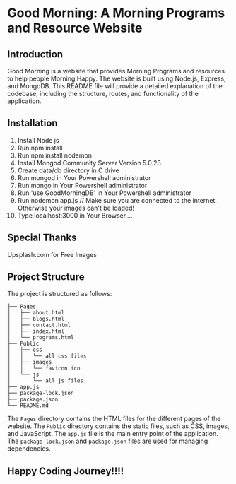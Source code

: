  # Good Morning: A Morning Programs and Resource Website

## Introduction

Good Morning is a website that provides Morning Programs and resources to help people Morning Happy. The website is built using Node.js, Express, and MongoDB. This README file will provide a detailed explanation of the codebase, including the structure, routes, and functionality of the application.

## Installation

1. Install Node js 
2. Run npm install
3. Run npm install nodemon
4. Install Mongod Community Server Version 5.0.23
5. Create data/db directory in C drive
6. Run mongod in Your Powershell administrator
7. Run mongo in Your Powershell administrator
8. Run 'use GoodMorningDB' in Your Powershell administrator
9. Run nodemon app.js // Make sure you are connected to the internet. Otherwise your images can't be loaded!
10. Type localhost:3000 in Your Browser....

## Special Thanks 
Upsplash.com for Free Images 

## Project Structure

The project is structured as follows:

```
├── Pages
│   ├── about.html
│   ├── blogs.html
│   ├── contact.html
│   ├── index.html
│   └── programs.html
├── Public
│   ├── css
│   │   └── all css files
│   ├── images
│   │   └── favicon.ico
│   └── js
│       └── all js files
├── app.js
├── package-lock.json
├── package.json
└── README.md
```

The `Pages` directory contains the HTML files for the different pages of the website. The `Public` directory contains the static files, such as CSS, images, and JavaScript. The `app.js` file is the main entry point of the application. The `package-lock.json` and `package.json` files are used for managing dependencies.

## Happy Coding Journey!!!!